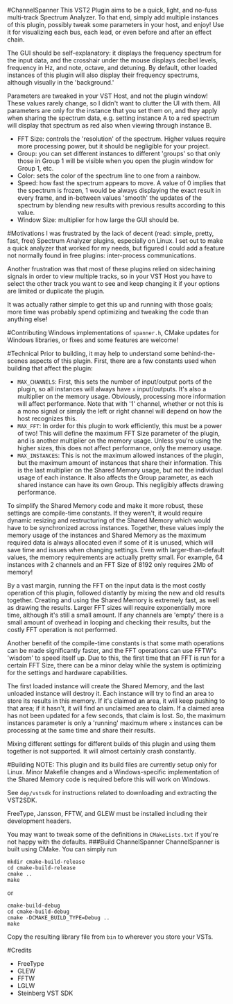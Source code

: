 #ChannelSpanner
This VST2 Plugin aims to be a quick, light, and no-fuss multi-track Spectrum Analyzer. To that end, simply add multiple instances of this plugin, possibly tweak some parameters in your host, and enjoy! Use it for visualizing each bus, each lead, or even before and after an effect chain.

The GUI should be self-explanatory: it displays the frequency spectrum for the input data, and the crosshair under the mouse displays decibel levels, frequency in Hz, and note, octave, and detuning. By default, other loaded instances of this plugin will also display their frequency spectrums, although visually in the 'background.'

Parameters are tweaked in your VST Host, and not the plugin window! These values rarely change, so I didn't want to clutter the UI with them. All parameters are only for the instance that you set them on, and they apply when sharing the spectrum data, e.g. setting instance A to a red spectrum will display that spectrum as red also when viewing through instance B.

- FFT Size: controls the 'resolution' of the spectrum. Higher values require more processing power, but it should be negligible for your project.
- Group: you can set different instances to different 'groups' so that only those in Group 1 will be visible when you open the plugin window for Group 1, etc.
- Color: sets the color of the spectrum line to one from a rainbow.
- Speed: how fast the spectrum appears to move. A value of 0 implies that the spectrum is frozen, 1 would be always displaying the exact result in every frame, and in-between values 'smooth' the updates of the spectrum by blending new results with previous results according to this value.
- Window Size: multiplier for how large the GUI should be.

#Motivations
I was frustrated by the lack of decent (read: simple, pretty, fast, free) Spectrum Analyzer plugins, especially on Linux. I set out to make a quick analyzer that worked for my needs, but figured I could add a feature not normally found in free plugins: inter-process communications.

Another frustration was that most of these plugins relied on sidechaining signals in order to view multiple tracks, so in your VST Host you have to select the other track you want to see and keep changing it if your options are limited or duplicate the plugin.

It was actually rather simple to get this up and running with those goals; more time was probably spend optimizing and tweaking the code than anything else!

#Contributing
Windows implementations of `spanner.h`, CMake updates for Windows libraries, or fixes and some features are welcome!

#Technical
Prior to building, it may help to understand some behind-the-scenes aspects of this plugin. First, there are a few constants used when building that affect the plugin:

- `MAX_CHANNELS`: First, this sets the number of input/output ports of the plugin, so all instances will always have `x` input/outputs. It's also a multiplier on the memory usage. Obviously, processing more information will affect performance. Note that with '1' channel, whether or not this is a mono signal or simply the left or right channel will depend on how the host recognizes this.
- `MAX_FFT`: In order for this plugin to work efficiently, this must be a power of two! This will define the maximum FFT Size parameter of the plugin, and is another multiplier on the memory usage. Unless you're using the higher sizes, this does not affect performance, only the memory usage.
- `MAX_INSTANCES`: This is not the maximum allowed instances of the plugin, but the maximum amount of instances that share their information. This is the last multiplier on the Shared Memory usage, but not the individual usage of each instance. It also affects the Group parameter, as each shared instance can have its own Group. This negligibly affects drawing performance.

To simplify the Shared Memory code and make it more robust, these settings are compile-time constants. If they weren't, it would require dynamic resizing and restructuring of the Shared Memory which would have to be synchronized across instances. Together, these values imply the memory usage of the instances and Shared Memory as the maximum required data is always allocated even if some of it is unused, which will save time and issues when changing settings. Even with larger-than-default values, the memory requirements are actually pretty small. For example, 64 instances with 2 channels and an FFT Size of 8192 only requires 2Mb of memory!

By a vast margin, running the FFT on the input data is the most costly operation of this plugin, followed distantly by mixing the new and old results together. Creating and using the Shared Memory is extremely fast, as well as drawing the results. Larger FFT sizes will require exponentially more time, although it's still a small amount. If any channels are 'empty' there is a small amount of overhead in looping and checking their results, but the costly FFT operation is not performed.

Another benefit of the compile-time constants is that some math operations can be made significantly faster, and the FFT operations can use FFTW's 'wisdom' to speed itself up. Due to this, the first time that an FFT is run for a certain FFT Size, there can be a minor delay while the system is optimizing for the settings and hardware capabilities.

The first loaded instance will create the Shared Memory, and the last unloaded instance will destroy it. Each instance will try to find an area to store its results in this memory. If it's claimed an area, it will keep pushing to that area; if it hasn't, it will find an unclaimed area to claim. If a claimed area has not been updated for a few seconds, that claim is lost. So, the maximum instances parameter is only a 'running' maximum where `x` instances can be processing at the same time and share their results.

Mixing different settings for different builds of this plugin and using them together is not supported. It will almost certainly crash constantly.

#Building
NOTE: This plugin and its build files are currently setup only for Linux. Minor Makefile changes and a Windows-specific implementation of the Shared Memory code is required before this will work on Windows.

See `dep/vstsdk` for instructions related to downloading and extracting the VST2SDK.

FreeType, Jansson, FFTW, and GLEW must be installed including their development headers.

You may want to tweak some of the definitions in `CMakeLists.txt` if you're not happy with the defaults.
###Build ChannelSpanner
ChannelSpanner is built using CMake. You can simply run
```
mkdir cmake-build-release
cd cmake-build-release
cmake ..
make
```
or
```
cmake-build-debug
cd cmake-build-debug
cmake -DCMAKE_BUILD_TYPE=Debug ..
make
```
Copy the resulting library file from `bin` to wherever you store your VSTs.

#Credits
- FreeType
- GLEW
- FFTW
- LGLW
- Steinberg VST SDK